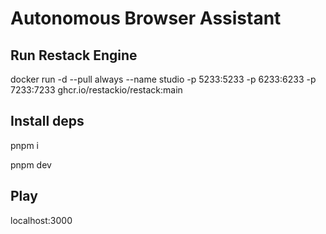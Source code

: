 # Autonomous Browser Assistant 

## Run Restack Engine

docker run -d --pull always --name studio -p 5233:5233 -p 6233:6233 -p 7233:7233 ghcr.io/restackio/restack:main

## Install deps

pnpm i

pnpm dev

## Play

localhost:3000
